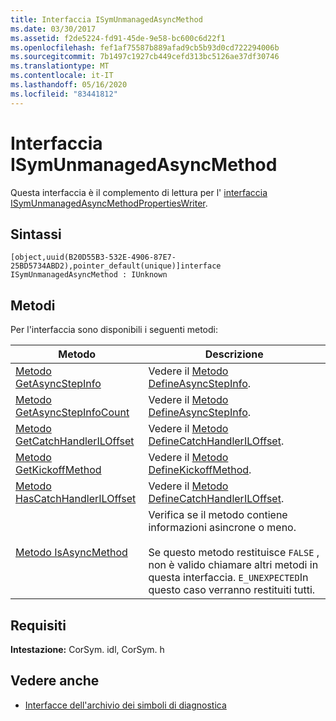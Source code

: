 ```yaml
---
title: Interfaccia ISymUnmanagedAsyncMethod
ms.date: 03/30/2017
ms.assetid: f2de5224-fd91-45de-9e58-bc600c6d22f1
ms.openlocfilehash: fef1af75587b889afad9cb5b93d0cd722294006b
ms.sourcegitcommit: 7b1497c1927cb449cefd313bc5126ae37df30746
ms.translationtype: MT
ms.contentlocale: it-IT
ms.lasthandoff: 05/16/2020
ms.locfileid: "83441812"
---
```

# <a name="isymunmanagedasyncmethod-interface"></a>Interfaccia ISymUnmanagedAsyncMethod
Questa interfaccia è il complemento di lettura per l' [interfaccia ISymUnmanagedAsyncMethodPropertiesWriter](isymunmanagedasyncmethodpropertieswriter-interface.md).  
  
## <a name="syntax"></a>Sintassi  
  
```idl  
[object,uuid(B20D55B3-532E-4906-87E7-25BD5734ABD2),pointer_default(unique)]interface ISymUnmanagedAsyncMethod : IUnknown  
```  
  
## <a name="methods"></a>Metodi  
 Per l'interfaccia sono disponibili i seguenti metodi:  
  
|Metodo|Descrizione|  
|------------|-----------------|  
|[Metodo GetAsyncStepInfo](../../../../docs/framework/unmanaged-api/diagnostics/isymunmanagedasyncmethod-getasyncstepinfo-method.md)|Vedere il [Metodo DefineAsyncStepInfo](isymunmanagedasyncmethodpropertieswriter-defineasyncstepinfo-method.md).|  
|[Metodo GetAsyncStepInfoCount](../../../../docs/framework/unmanaged-api/diagnostics/isymunmanagedasyncmethod-getasyncstepinfocount-method.md)|Vedere il [Metodo DefineAsyncStepInfo](isymunmanagedasyncmethodpropertieswriter-defineasyncstepinfo-method.md).|  
|[Metodo GetCatchHandlerILOffset](../../../../docs/framework/unmanaged-api/diagnostics/isymunmanagedasyncmethod-getcatchhandleriloffset-method.md)|Vedere il [Metodo DefineCatchHandlerILOffset](isymunmanagedasyncmethodpropertieswriter-definecatchhandleriloffset-method.md).|  
|[Metodo GetKickoffMethod](../../../../docs/framework/unmanaged-api/diagnostics/isymunmanagedasyncmethod-getkickoffmethod-method.md)|Vedere il [Metodo DefineKickoffMethod](isymunmanagedasyncmethodpropertieswriter-definekickoffmethod-method.md).|  
|[Metodo HasCatchHandlerILOffset](../../../../docs/framework/unmanaged-api/diagnostics/isymunmanagedasyncmethod-hascatchhandleriloffset-method.md)|Vedere il [Metodo DefineCatchHandlerILOffset](isymunmanagedasyncmethodpropertieswriter-definecatchhandleriloffset-method.md).|  
|[Metodo IsAsyncMethod](isymunmanagedasyncmethod-isasyncmethod-method.md)|Verifica se il metodo contiene informazioni asincrone o meno.<br /><br /> Se questo metodo restituisce `FALSE` , non è valido chiamare altri metodi in questa interfaccia. `E_UNEXPECTED`In questo caso verranno restituiti tutti.|  
  
## <a name="requirements"></a>Requisiti  
 **Intestazione:** CorSym. idl, CorSym. h  
  
## <a name="see-also"></a>Vedere anche

- [Interfacce dell'archivio dei simboli di diagnostica](diagnostics-symbol-store-interfaces.md)
